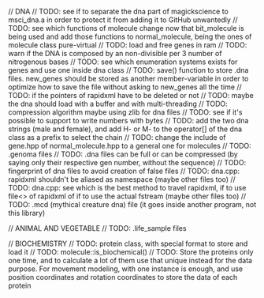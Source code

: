 // DNA
// TODO: see if to separate the dna part of magickscience to msci_dna.a in order to protect it from adding it to GitHub unwantedly
// TODO: see which functions of molecule change now that bit_molecule is being used and add those functions to normal_molecule, being the ones of molecule class pure-virtual
// TODO: load and free genes in ram
// TODO: warn if the DNA is composed by an non-divisible per 3 number of nitrogenous bases
// TODO: see which enumeration systems exists for genes and use one inside dna class
// TODO: save() function to store .dna files. new_genes should be stored as another member-variable in order to optimize how to save the file without asking to new_genes all the time
// TODO: if the pointers of rapidxml have to be deleted or not
// TODO: maybe the dna should load with a buffer and with multi-threading
// TODO: compression algorithm maybe using zlib for dna files
// TODO: see if it's possible to support to write numbers with bytes
// TODO: add the two dna strings (male and female), and add H- or M- to the operator[] of the dna class as a prefix to select the chain
// TODO: change the include of gene.hpp of normal_molecule.hpp to a general one for molecules
// TODO: .genoma files
// TODO: .dna files can be full or can be compressed (by saying only their respective gen number, without the sequence)
// TODO: fingerprint of dna files to avoid creation of false files
// TODO: dna.cpp: rapidxml shouldn't be aliased as namespace (maybe other files too)
// TODO: dna.cpp: see which is the best method to travel rapidxml, if to use file<> of rapidxml of if to use the actual fstream (maybe other files too)
// TODO: .mcd (mythical creature dna) file (it goes inside another program, not this library)

// ANIMAL AND VEGETABLE
// TODO: .life_sample files

// BIOCHEMISTRY
// TODO: protein class, with special format to store and load it
// TODO: molecule::is_biochemical()
// TODO: Store the proteins only one time, and to calculate a lot of them use that unique instead for the data purpose. For movement modeling, with one instance is enough, and use position coordinates and rotation coordinates to store the data of each protein
